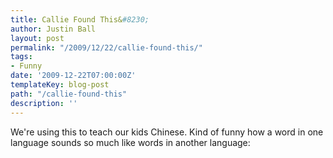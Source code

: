```yaml
---
title: Callie Found This&#8230;
author: Justin Ball
layout: post
permalink: "/2009/12/22/callie-found-this/"
tags:
- Funny
date: '2009-12-22T07:00:00Z'
templateKey: blog-post
path: "/callie-found-this"
description: ''
---
```


We're using this to teach our kids Chinese. Kind of funny how a word in one language sounds so much like words in another language:
<object width="425" height="344"><param name="movie" value="http://www.youtube.com/v/kB07xk9NZtQ&hl=en_US&fs=1&"></param><param name="allowFullScreen" value="true"></param><param name="allowscriptaccess" value="always"></param><embed src="http://www.youtube.com/v/kB07xk9NZtQ&hl=en_US&fs=1&" type="application/x-shockwave-flash" allowscriptaccess="always" allowfullscreen="true" width="425" height="344"></embed></object>
